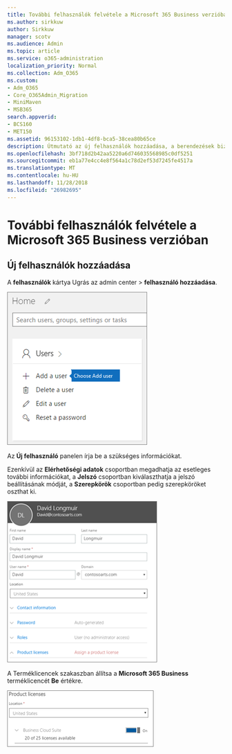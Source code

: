 ```yaml
---
title: További felhasználók felvétele a Microsoft 365 Business verzióban
ms.author: sirkkuw
author: Sirkkuw
manager: scotv
ms.audience: Admin
ms.topic: article
ms.service: o365-administration
localization_priority: Normal
ms.collection: Adm_O365
ms.custom:
- Adm_O365
- Core_O365Admin_Migration
- MiniMaven
- MSB365
search.appverid:
- BCS160
- MET150
ms.assetid: 96153102-1db1-4df8-bca5-38cea80b65ce
description: Útmutató az új felhasználók hozzáadása, a berendezések biztonságos és Microsoft 365 üzleti szerepkörök hozzárendelését hajthatja végre.
ms.openlocfilehash: 3bf718d2b42aa5220a6d746035568985c0df5251
ms.sourcegitcommit: eb1a77e4cc4e8f564a1c78d2ef53d7245fe4517a
ms.translationtype: MT
ms.contentlocale: hu-HU
ms.lasthandoff: 11/28/2018
ms.locfileid: "26982695"
---
```

# <a name="add-additional-users-to-microsoft-365-business"></a>További felhasználók felvétele a Microsoft 365 Business verzióban

## <a name="add-new-users"></a>Új felhasználók hozzáadása

A **felhasználók** kártya Ugrás az admin center \> **felhasználó hozzáadása**.
  
![Choose Add a user on the Users card in the admin center](media/55218f5b-899c-41cb-8486-8746fcef1748.png)
  
Az **Új felhasználó** panelen írja be a szükséges információkat. 
  
Ezenkívül az **Elérhetőségi adatok** csoportban megadhatja az esetleges további információkat, a **Jelszó** csoportban kiválaszthatja a jelszó beállításának módját, a **Szerepkörök** csoportban pedig szerepköröket oszthat ki.
  
![Enter user information in the New user card](media/f04d39ca-48be-4868-8330-8552a4754c8b.png)
  
A Terméklicencek szakaszban állítsa a **Microsoft 365 Business** terméklicencét **Be** értékre.
  
![Set the license setting to On position](media/7404f7f7-93bc-44a3-9ffb-4208b5b17402.png)
  

  

